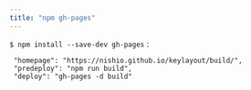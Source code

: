 ```yaml
---
title: "npm gh-pages"
---
```


`$ npm install --save-dev gh-pages`
:

```
 "homepage": "https://nishio.github.io/keylayout/build/",
 "predeploy": "npm run build",
 "deploy": "gh-pages -d build"
```

